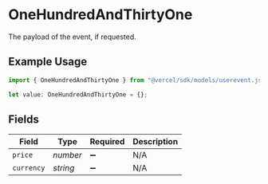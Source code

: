 # OneHundredAndThirtyOne

The payload of the event, if requested.

## Example Usage

```typescript
import { OneHundredAndThirtyOne } from "@vercel/sdk/models/userevent.js";

let value: OneHundredAndThirtyOne = {};
```

## Fields

| Field              | Type               | Required           | Description        |
| ------------------ | ------------------ | ------------------ | ------------------ |
| `price`            | *number*           | :heavy_minus_sign: | N/A                |
| `currency`         | *string*           | :heavy_minus_sign: | N/A                |
